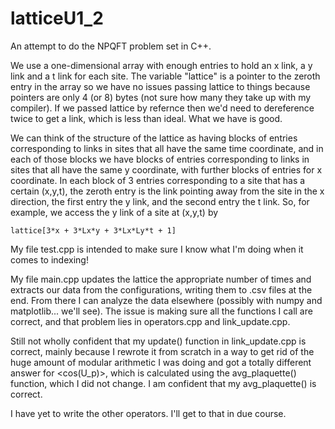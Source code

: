# latticeU1_2
An attempt to do the NPQFT problem set in C++.

We use a one-dimensional array with enough entries to hold an x link, a y link and a t link for each site. The variable "lattice" is a pointer to the zeroth entry in the array so we have no issues passing lattice to things because pointers are only 4 (or 8) bytes (not sure how many they take up with my compiler). If we passed lattice by refernce then we'd need to dereference twice to get a link, which is less than ideal. What we have is good.

We can think of the structure of the lattice as having blocks of entries corresponding to links in sites that all have the same time coordinate, and in each of those blocks we have blocks of entries corresponding to links in sites that all have the same y coordinate, with further blocks of entries for x coordinate. In each block of 3 entries corresponding to a site that has a certain (x,y,t), the zeroth entry is the link pointing away from the site in the x direction, the first entry the y link, and the second entry the t link. So, for example, we access the y link of a site at (x,y,t) by

```
lattice[3*x + 3*Lx*y + 3*Lx*Ly*t + 1]
```

 My file test.cpp is intended to make sure I know what I'm doing when it comes to indexing!

My file main.cpp updates the lattice the appropriate number of times and extracts our data from the configurations, writing them to .csv files at the end. From there I can analyze the data elsewhere (possibly with numpy and matplotlib... we'll see). The issue is making sure all the functions I call are correct, and that problem lies in operators.cpp and link_update.cpp.

Still not wholly confident that my update() function in link_update.cpp is correct, mainly because I rewrote it from scratch in a way to get rid of the huge amount of modular arithmetic I was doing and got a totally different answer for <cos(U_p)>, which is calculated using the avg_plaquette() function, which I did not change. I am confident that my avg_plaquette() is correct.

I have yet to write the other operators. I'll get to that in due course.
